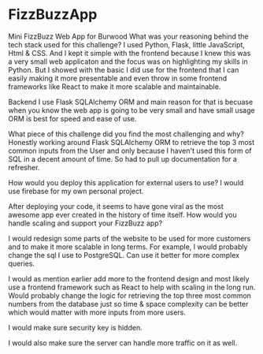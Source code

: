 # FizzBuzzApp
Mini FizzBuzz Web App for Burwood
What was your reasoning behind the tech stack used for this challenge?
I used Python, Flask, little JavaScript, Html & CSS. And I kept it simple with the frontend because I knew this was a very small web applicaton and the focus was on highlighting my skills in Python. But I showed with the basic I did use for the frontend that I can easily making it more presentable and even throw in some frontend frameworks like React to make it more scalable and maintainable.

Backend I use Flask SQLAlchemy ORM and main reason for that is becuase when you know the web app is going to be very small and have small usage ORM is best for speed and ease of use.

What piece of this challenge did you find the most challenging and why?
Honestly working around Flask SQLAlchemy ORM to retrieve the top 3 most common inputs from the User and only because I haven't used this form of SQL in a decent amount of time. So had to pull up documentation for a refresher.

How would you deploy this application for external users to use?
I would use firebase for my own personal project.

After deploying your code, it seems to have gone viral as the most awesome app ever created in the history of time itself. How would you handle scaling and support your FizzBuzz app?

I would redesign some parts of the website to be used for more customers and to make it more scalable in long terms. For example, I would probably change the sql I use to PostgreSQL. Can use it better for more complex queries.

I would as mention earlier add more to the frontend design and most likely use a frontend framework such as React to help with scaling in the long run.
 Would probably change the logic for retrieving the top three most common numbers from the database just so time & space complexity can be better which would matter with more inputs from more users.
 
 I would make sure security key is hidden.
 
 I would also make sure the server can handle more traffic on it as well.
